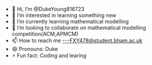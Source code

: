 - 👋 Hi, I’m @DukeYoung816723
- 👀 I’m interested in learning something new
- 🌱 I’m currently learning mathematical modelling
- 💞️ I’m looking to collaborate on mathematical modelling competition(ACM,APMCM)
- 📫 How to reach me ---FXY478@student.bham.ac.uk
- 😄 Pronouns: Duke
- ⚡ Fun fact: Coding and learing

<!---
DukeYoung816723/DukeYoung816723 is a ✨ special ✨ repository because its `README.md` (this file) appears on your GitHub profile.
You can click the Preview link to take a look at your changes.
--->

